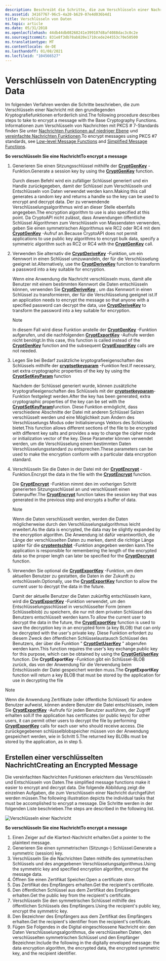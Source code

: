 ```yaml
---
description: Beschreibt die Schritte, die zum Verschlüsseln einer Nachricht mit den grundlegenden Kryptografiefunktionen erforderlich sind.
ms.assetid: 34167767-96c5-4a20-b629-07e4d036b4d1
title: Verschlüsseln von Daten
ms.topic: article
ms.date: 05/31/2018
ms.openlocfilehash: 44db44db08268241e399107d8af4088dac3c0c2e
ms.sourcegitcommit: 831e8f3db78ab820e1710cede244553c70e50500
ms.translationtype: MT
ms.contentlocale: de-DE
ms.lasthandoff: 01/08/2021
ms.locfileid: "104566527"
---
```

# <a name="encrypting-data"></a><span data-ttu-id="c7cdb-103">Verschlüsseln von Daten</span><span class="sxs-lookup"><span data-stu-id="c7cdb-103">Encrypting Data</span></span>

<span data-ttu-id="c7cdb-104">Im folgenden Verfahren werden die Schritte beschrieben, die zum Verschlüsseln einer Nachricht mit den grundlegenden Kryptografiefunktionen erforderlich sind.</span><span class="sxs-lookup"><span data-stu-id="c7cdb-104">The following procedure describes steps to take to encrypt a message with the Base Cryptography Functions.</span></span> <span data-ttu-id="c7cdb-105">Informationen zum Verschlüsseln von Nachrichten mit PKCS \# 7-Standards finden Sie unter [Nachrichten Funktionen auf niedriger Ebene](cryptography-functions.md) und [vereinfachte Nachrichten Funktionen](cryptography-functions.md).</span><span class="sxs-lookup"><span data-stu-id="c7cdb-105">To encrypt messages using PKCS \#7 standards, see [Low-level Message Functions](cryptography-functions.md) and [Simplified Message Functions](cryptography-functions.md).</span></span>

<span data-ttu-id="c7cdb-106">**So verschlüsseln Sie eine Nachricht**</span><span class="sxs-lookup"><span data-stu-id="c7cdb-106">**To encrypt a message**</span></span>

1.  <span data-ttu-id="c7cdb-107">Generieren Sie einen Sitzungsschlüssel mithilfe der [**CryptGenKey**](/windows/desktop/api/Wincrypt/nf-wincrypt-cryptgenkey) -Funktion.</span><span class="sxs-lookup"><span data-stu-id="c7cdb-107">Generate a session key by using the [**CryptGenKey**](/windows/desktop/api/Wincrypt/nf-wincrypt-cryptgenkey) function.</span></span>

    <span data-ttu-id="c7cdb-108">Durch diesen Befehl wird ein zufälliger Schlüssel generiert und ein Handle zurückgegeben, damit der Schlüssel zum Verschlüsseln und Entschlüsseln von Daten verwendet werden kann.</span><span class="sxs-lookup"><span data-stu-id="c7cdb-108">Making this call generates a random key and returns a handle so the key can be used to encrypt and decrypt data.</span></span> <span data-ttu-id="c7cdb-109">Der zu verwendende Verschlüsselungsalgorithmus wird an dieser Stelle ebenfalls angegeben.</span><span class="sxs-lookup"><span data-stu-id="c7cdb-109">The encryption algorithm to use is also specified at this point.</span></span> <span data-ttu-id="c7cdb-110">Da CryptoAPI nicht zulässt, dass Anwendungen öffentliche Schlüssel Algorithmen zum Verschlüsseln von Massendaten verwenden, geben Sie einen symmetrischen Algorithmus wie RC2 oder RC4 mit dem [**CryptGenKey**](/windows/desktop/api/Wincrypt/nf-wincrypt-cryptgenkey) -Aufruf an.</span><span class="sxs-lookup"><span data-stu-id="c7cdb-110">Because CryptoAPI does not permit applications to use public key algorithms to encrypt bulk data, specify a symmetric algorithm such as RC2 or RC4 with the [**CryptGenKey**](/windows/desktop/api/Wincrypt/nf-wincrypt-cryptgenkey) call.</span></span>

2.  <span data-ttu-id="c7cdb-111">Verwenden Sie alternativ die [**CryptDeriveKey**](/windows/desktop/api/Wincrypt/nf-wincrypt-cryptderivekey) -Funktion, um ein Kennwort in einen Schlüssel umzuwandeln, der für die Verschlüsselung geeignet ist.</span><span class="sxs-lookup"><span data-stu-id="c7cdb-111">Alternatively, use the [**CryptDeriveKey**](/windows/desktop/api/Wincrypt/nf-wincrypt-cryptderivekey) function to transform a password into a key suitable for encryption.</span></span>

    <span data-ttu-id="c7cdb-112">Wenn eine Anwendung die Nachricht verschlüsseln muss, damit alle Benutzer mit einem bestimmten Kennwort die Daten entschlüsseln können, verwenden Sie [**CryptDeriveKey**](/windows/desktop/api/Wincrypt/nf-wincrypt-cryptderivekey) , um das Kennwort in einen Schlüssel zu transformieren, der für die Verschlüsselung geeignet ist.</span><span class="sxs-lookup"><span data-stu-id="c7cdb-112">If an application needs to encrypt the message so that anyone with a specified password can decrypt the data, use [**CryptDeriveKey**](/windows/desktop/api/Wincrypt/nf-wincrypt-cryptderivekey) to transform the password into a key suitable for encryption.</span></span>

    > [!Note]  
    > <span data-ttu-id="c7cdb-113">In diesem Fall wird diese Funktion anstelle der [**CryptGenKey**](/windows/desktop/api/Wincrypt/nf-wincrypt-cryptgenkey) -Funktion aufgerufen, und die nachfolgenden [**CryptExportKey**](/windows/desktop/api/Wincrypt/nf-wincrypt-cryptexportkey) -Aufrufe werden nicht benötigt.</span><span class="sxs-lookup"><span data-stu-id="c7cdb-113">In this case, this function is called instead of the [**CryptGenKey**](/windows/desktop/api/Wincrypt/nf-wincrypt-cryptgenkey) function and the subsequent [**CryptExportKey**](/windows/desktop/api/Wincrypt/nf-wincrypt-cryptexportkey) calls are not needed.</span></span>

     

3.  <span data-ttu-id="c7cdb-114">Legen Sie bei Bedarf zusätzliche kryptografieeigenschaften des Schlüssels mithilfe der [**cryptsetkeyparam**](/windows/desktop/api/Wincrypt/nf-wincrypt-cryptsetkeyparam) -Funktion fest.</span><span class="sxs-lookup"><span data-stu-id="c7cdb-114">If necessary, set extra cryptographic properties of the key by using the [**CryptSetKeyParam**](/windows/desktop/api/Wincrypt/nf-wincrypt-cryptsetkeyparam) function</span></span>

    <span data-ttu-id="c7cdb-115">Nachdem der Schlüssel generiert wurde, können zusätzliche kryptografieeigenschaften des Schlüssels mit der [**cryptsetkeyparam**](/windows/desktop/api/Wincrypt/nf-wincrypt-cryptsetkeyparam)-Funktion festgelegt werden.</span><span class="sxs-lookup"><span data-stu-id="c7cdb-115">After the key has been generated, extra cryptographic properties of the key can be set with the [**CryptSetKeyParam**](/windows/desktop/api/Wincrypt/nf-wincrypt-cryptsetkeyparam)function.</span></span> <span data-ttu-id="c7cdb-116">Diese Funktion ermöglicht, dass verschiedene Abschnitte der Datei mit anderen Schlüssel Salzen verschlüsselt werden und eine Möglichkeit zum Ändern des Verschlüsselungs Modus oder Initialisierungs Vektors des Schlüssels bietet.</span><span class="sxs-lookup"><span data-stu-id="c7cdb-116">This function allows different sections of the file to be encrypted with different key salts and provides a way to change the cipher mode or initialization vector of the key.</span></span> <span data-ttu-id="c7cdb-117">Diese Parameter können verwendet werden, um die Verschlüsselung einem bestimmten Daten Verschlüsselungsstandard zu entsprechen.</span><span class="sxs-lookup"><span data-stu-id="c7cdb-117">These parameters can be used to make the encryption conform with a particular data encryption standard.</span></span>

4.  <span data-ttu-id="c7cdb-118">Verschlüsseln Sie die Daten in der Datei mit der [**CryptEncrypt**](/windows/desktop/api/Wincrypt/nf-wincrypt-cryptencrypt) -Funktion.</span><span class="sxs-lookup"><span data-stu-id="c7cdb-118">Encrypt the data in the file with the [**CryptEncrypt**](/windows/desktop/api/Wincrypt/nf-wincrypt-cryptencrypt) function.</span></span>

    <span data-ttu-id="c7cdb-119">Die [**CryptEncrypt**](/windows/desktop/api/Wincrypt/nf-wincrypt-cryptencrypt) -Funktion nimmt den im vorherigen Schritt generierten Sitzungsschlüssel an und verschlüsselt einen Datenpuffer.</span><span class="sxs-lookup"><span data-stu-id="c7cdb-119">The [**CryptEncrypt**](/windows/desktop/api/Wincrypt/nf-wincrypt-cryptencrypt) function takes the session key that was generated in the previous step and encrypts a buffer of data.</span></span>

    > [!Note]  
    > <span data-ttu-id="c7cdb-120">Wenn die Daten verschlüsselt werden, werden die Daten möglicherweise durch den Verschlüsselungsalgorithmus leicht erweitert.</span><span class="sxs-lookup"><span data-stu-id="c7cdb-120">As the data is encrypted, the data may be slightly expanded by the encryption algorithm.</span></span> <span data-ttu-id="c7cdb-121">Die Anwendung ist dafür verantwortlich, die Länge der verschlüsselten Daten zu merken, damit die richtige Länge später für die [**cryptentschlpt**](/windows/desktop/api/Wincrypt/nf-wincrypt-cryptdecrypt) -Funktion angegeben werden kann.</span><span class="sxs-lookup"><span data-stu-id="c7cdb-121">The application is responsible for remembering the length of the encrypted data so the proper length can later be specified for the [**CryptDecrypt**](/windows/desktop/api/Wincrypt/nf-wincrypt-cryptdecrypt) function.</span></span>

     

5.  <span data-ttu-id="c7cdb-122">Verwenden Sie optional die [**CryptExportKey**](/windows/desktop/api/Wincrypt/nf-wincrypt-cryptexportkey) -Funktion, um dem aktuellen Benutzer zu gestatten, die Daten in der Zukunft zu entschlüsseln.</span><span class="sxs-lookup"><span data-stu-id="c7cdb-122">Optionally, use the [**CryptExportKey**](/windows/desktop/api/Wincrypt/nf-wincrypt-cryptexportkey) function to allow the current user to decrypt the data in the future.</span></span>

    <span data-ttu-id="c7cdb-123">Damit der aktuelle Benutzer die Daten zukünftig entschlüsseln kann, wird die [**CryptExportKey**](/windows/desktop/api/Wincrypt/nf-wincrypt-cryptexportkey) -Funktion verwendet, um den Entschlüsselungsschlüssel in verschlüsselter Form (einem Schlüsselblob) zu speichern, die nur mit dem privaten Schlüssel des Benutzers entschlüsselt werden kann.</span><span class="sxs-lookup"><span data-stu-id="c7cdb-123">To allow the current user to decrypt the data in the future, the [**CryptExportKey**](/windows/desktop/api/Wincrypt/nf-wincrypt-cryptexportkey) function is used to save the decryption key in an encrypted form (a key BLOB) that can only be decrypted with the user's private key.</span></span> <span data-ttu-id="c7cdb-124">Diese Funktion erfordert zu diesem Zweck den öffentlichen Schlüsselaustausch Schlüssel des Benutzers, der über die Funktion " [**CryptGetUserKey**](/windows/desktop/api/Wincrypt/nf-wincrypt-cryptgetuserkey) " abgerufen werden kann.</span><span class="sxs-lookup"><span data-stu-id="c7cdb-124">This function requires the user's key exchange public key for this purpose, which can be obtained by using the [**CryptGetUserKey**](/windows/desktop/api/Wincrypt/nf-wincrypt-cryptgetuserkey) function.</span></span> <span data-ttu-id="c7cdb-125">Die **CryptExportKey** -Funktion gibt ein Schlüssel-BLOB zurück, das von der Anwendung für die Verwendung beim Entschlüsseln der Datei gespeichert werden muss.</span><span class="sxs-lookup"><span data-stu-id="c7cdb-125">The **CryptExportKey** function will return a key BLOB that must be stored by the application for use in decrypting the file</span></span>

> [!Note]  
> <span data-ttu-id="c7cdb-126">Wenn die Anwendung Zertifikate (oder öffentliche Schlüssel) für andere Benutzer aufweist, können andere Benutzer die Datei entschlüsseln, indem Sie [**CryptExportKey**](/windows/desktop/api/Wincrypt/nf-wincrypt-cryptexportkey) -Aufrufe für jeden Benutzer ausführen, der Zugriff erhalten soll.</span><span class="sxs-lookup"><span data-stu-id="c7cdb-126">If the application has certificates (or public keys) for other users, it can permit other users to decrypt the file by performing [**CryptExportKey**](/windows/desktop/api/Wincrypt/nf-wincrypt-cryptexportkey) calls for each user who should receive access.</span></span> <span data-ttu-id="c7cdb-127">Die zurückgegebenen schlüsselblobspeicher müssen von der Anwendung gespeichert werden, wie in Schritt 5.</span><span class="sxs-lookup"><span data-stu-id="c7cdb-127">The returned key BLOBs must be stored by the application, as in step 5.</span></span>

 

## <a name="creating-an-encrypted-message"></a><span data-ttu-id="c7cdb-128">Erstellen einer verschlüsselten Nachricht</span><span class="sxs-lookup"><span data-stu-id="c7cdb-128">Creating an Encrypted Message</span></span>

<span data-ttu-id="c7cdb-129">Die vereinfachten Nachrichten Funktionen erleichtern das Verschlüsseln und Entschlüsseln von Daten.</span><span class="sxs-lookup"><span data-stu-id="c7cdb-129">The simplified message functions make it easier to encrypt and decrypt data.</span></span> <span data-ttu-id="c7cdb-130">Die folgende Abbildung zeigt die einzelnen Aufgaben, die zum Verschlüsseln einer Nachricht durchgeführt werden müssen.</span><span class="sxs-lookup"><span data-stu-id="c7cdb-130">The following illustration depicts the individual tasks that must be accomplished to encrypt a message.</span></span> <span data-ttu-id="c7cdb-131">Die Schritte werden in der folgenden Liste beschrieben.</span><span class="sxs-lookup"><span data-stu-id="c7cdb-131">The steps are described in the following list.</span></span>

![Verschlüsseln einer Nachricht](images/encmsg.png)

<span data-ttu-id="c7cdb-133">**So verschlüsseln Sie eine Nachricht**</span><span class="sxs-lookup"><span data-stu-id="c7cdb-133">**To encrypt a message**</span></span>

1.  <span data-ttu-id="c7cdb-134">Einen Zeiger auf die Klartext-Nachricht erhalten.</span><span class="sxs-lookup"><span data-stu-id="c7cdb-134">Get a pointer to the plaintext message.</span></span>
2.  <span data-ttu-id="c7cdb-135">Generieren Sie einen symmetrischen (Sitzungs-) Schlüssel.</span><span class="sxs-lookup"><span data-stu-id="c7cdb-135">Generate a symmetric (session) key.</span></span>
3.  <span data-ttu-id="c7cdb-136">Verschlüsseln Sie die Nachrichten Daten mithilfe des symmetrischen Schlüssels und des angegebenen Verschlüsselungsalgorithmus.</span><span class="sxs-lookup"><span data-stu-id="c7cdb-136">Using the symmetric key and specified encryption algorithm, encrypt the message data.</span></span>
4.  <span data-ttu-id="c7cdb-137">Öffnen Sie einen Zertifikat Speicher.</span><span class="sxs-lookup"><span data-stu-id="c7cdb-137">Open a certificate store.</span></span>
5.  <span data-ttu-id="c7cdb-138">Das Zertifikat des Empfängers erhalten.</span><span class="sxs-lookup"><span data-stu-id="c7cdb-138">Get the recipient's certificate.</span></span>
6.  <span data-ttu-id="c7cdb-139">Den öffentlichen Schlüssel aus dem Zertifikat des Empfängers erhalten.</span><span class="sxs-lookup"><span data-stu-id="c7cdb-139">Get the public key from the recipient's certificate.</span></span>
7.  <span data-ttu-id="c7cdb-140">Verschlüsseln Sie den symmetrischen Schlüssel mithilfe des öffentlichen Schlüssels des Empfängers.</span><span class="sxs-lookup"><span data-stu-id="c7cdb-140">Using the recipient's public key, encrypt the symmetric key.</span></span>
8.  <span data-ttu-id="c7cdb-141">Den Bezeichner des Empfängers aus dem Zertifikat des Empfängers erhalten.</span><span class="sxs-lookup"><span data-stu-id="c7cdb-141">Get the recipient's identifier from the recipient's certificate.</span></span>
9.  <span data-ttu-id="c7cdb-142">Fügen Sie Folgendes in die Digital eingeschlossene Nachricht ein: den Daten Verschlüsselungsalgorithmus, die verschlüsselten Daten, den verschlüsselten symmetrischen Schlüssel und den Empfänger Bezeichner.</span><span class="sxs-lookup"><span data-stu-id="c7cdb-142">Include the following in the digitally enveloped message: the data encryption algorithm, the encrypted data, the encrypted symmetric key, and the recipient identifier.</span></span>

 

 



